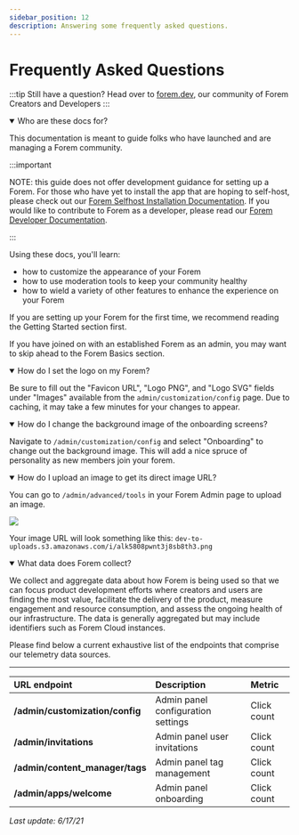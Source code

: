 ```yaml
---
sidebar_position: 12
description: Answering some frequently asked questions.
---
```


# Frequently Asked Questions

:::tip
Still have a question? Head over to [forem.dev](https://forem.dev), our community of Forem Creators and Developers
:::

<details open class="testDetail">

<summary>
Who are these docs for?
</summary>

This documentation is meant to guide folks who have launched and are managing a Forem community.

:::important

NOTE: this guide does not offer development guidance for setting up a Forem. For those who have yet to install the app that are hoping to self-host, please check out our [Forem Selfhost Installation Documentation](https://github.com/forem/selfhost-devel). If you would like to contribute to Forem as a developer, please read our [Forem Developer Documentation](https://docs.forem.com/).

:::

Using these docs, you'll learn:

- how to customize the appearance of your Forem
- how to use moderation tools to keep your community healthy
- how to wield a variety of other features to enhance the experience on your Forem

If you are setting up your Forem for the first time, we recommend reading the Getting Started section first.

If you have joined on with an established Forem as an admin, you may want to skip ahead to the Forem Basics section.

</details>

<details open class="testDetail">

<summary>
How do I set the logo on my Forem?
</summary>

Be sure to fill out the "Favicon URL", "Logo PNG", and "Logo SVG" fields under "Images" available from the `admin/customization/config` page. Due to caching, it may take a few minutes for your changes to appear.

</details>

<details open class="testDetail">

<summary>
How do I change the background image of the onboarding screens?
</summary>

Navigate to `/admin/customization/config` and select "Onboarding" to change out the background image. This will add a nice spruce of personality as new members join your forem.

</details>

<details open class="testDetail">

<summary>
How do I upload an image to get its direct image URL?
</summary>

You can go to `/admin/advanced/tools` in your Forem Admin page to upload an image.

![](/img/screencapture-localhost-3000-admin-advanced-tools-2021-05-06-12_55_40.png)

Your image URL will look something like this: `dev-to-uploads.s3.amazonaws.com/i/alk5808pwnt3j8sb8th3.png`

</details>

<details open class="testDetail">

<summary>
What data does Forem collect?
</summary>

We collect and aggregate data about how Forem is being used so that we can focus product development efforts where creators and users are finding the most value, facilitate the delivery of the product, measure engagement and resource consumption, and assess the ongoing health of our infrastructure. The data is generally aggregated but may include identifiers such as Forem Cloud instances.

Please find below a current exhaustive list of the endpoints that comprise our telemetry data sources.

---

| **URL endpoint**                | **Description**                    | **Metric**  |
| :------------------------------ | :--------------------------------- | :---------- |
| **/admin/customization/config** | Admin panel configuration settings | Click count |
| **/admin/invitations**          | Admin panel user invitations       | Click count |
| **/admin/content_manager/tags** | Admin panel tag management         | Click count |
| **/admin/apps/welcome**         | Admin panel onboarding             | Click count |

_Last update: 6/17/21_

</details>
